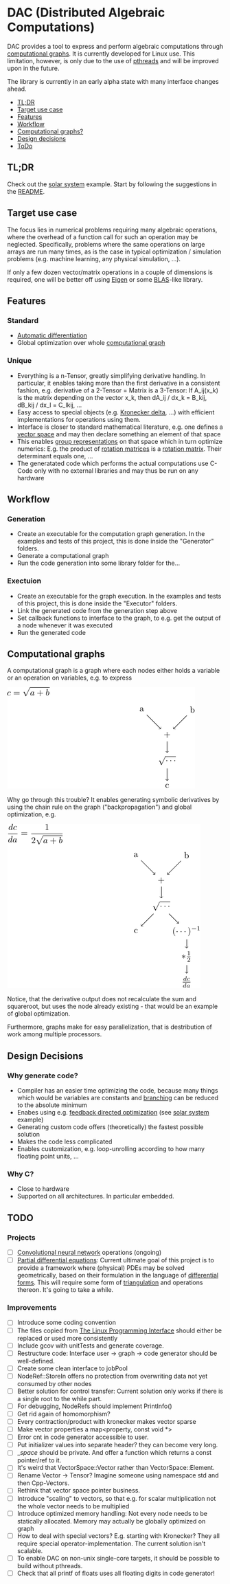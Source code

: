 # DAC (Distributed Algebraic Computations)
DAC provides a tool to express and perform algebraic computations through [computational graphs](#computationalgraphs).
It is currently developed for Linux use. This limitation, however, is only due to the use of [pthreads](https://en.wikipedia.org/wiki/POSIX_Threads) and will be improved upon in the future.

The library is currently in an early alpha state with many interface changes ahead.

* [TL;DR](#tldr)
* [Target use case](#usecase)
* [Features](#features)
* [Workflow](#workflow)
* [Computational graphs?](#computationalgraphs)
* [Design decisions](#design)
* [ToDo](#todo)

<a name="tldr"></a>
## TL;DR

Check out the [solar system](Examples/SolarSystem) example. Start by following the suggestions in the [README](Examples/SolarSystem/README.md).

<a name="usecase"></a>
## Target use case
The focus lies in numerical problems requiring many algebraic operations, where the overhead of a function call for such an operation may be neglected. Specifically, problems where the same operations on large arrays are run many times, as is the case in typical optimization / simulation problems (e.g. machine learning, any physical simulation, ...).

If only a few dozen vector/matrix operations in a couple of dimensions is required, one will be better off using [Eigen](http://eigen.tuxfamily.org/index.php?title=Main_Page) or some [BLAS](http://www.netlib.org/blas/)-like library.

<a name="features"></a>
## Features
### Standard
- [Automatic differentiation](https://en.wikipedia.org/wiki/Automatic_differentiation)
- Global optimization over whole [computational graph](#computationalgraphs)

### Unique
- Everything is a n-Tensor, greatly simplifying derivative handling. In particular, it enables taking more than the first derivative in a consistent fashion, e.g. derivative of a 2-Tensor = Matrix is a 3-Tensor: If A_ij(x_k) is the matrix depending on the vector x_k, then dA_ij / dx_k = B_kij, dB_kij / dx_l = C_lkij, ...
- Easy access to special objects (e.g. [Kronecker delta](https://en.wikipedia.org/wiki/Kronecker_delta), ...) with efficient implementations for operations using them.
- Interface is closer to standard mathematical literature, e.g. one defines a [vector space](https://en.wikipedia.org/wiki/Vector_space) and may then declare something an element of that space
- This enables [group representations](https://en.wikipedia.org/wiki/Group_representation) on that space which in turn optimize numerics: E.g. the product of [rotation matrices](https://en.wikipedia.org/wiki/Rotation_matrix) is a [rotation matrix](https://en.wikipedia.org/wiki/Rotation_matrix). Their determinant equals one, ...
- The generatated code which performs the actual computations use C-Code only with no external libraries and may thus be run on any hardware

<a name="workflow"></a>
## Workflow
### Generation
* Create an executable for the computation graph generation. In the examples and tests of this project, this is done inside the "Generator" folders.
* Generate a computational graph
* Run the code generation into some library folder for the...

### Exectuion
* Create an executable for the graph execution. In the examples and tests of this project, this is done inside the "Executor" folders.
* Link the generated code from the generation step above
* Set callback functions to interface to the graph, to e.g. get the output of a node whenever it was executed
* Run the generated code

<a name="computationalgraphs"></a>
## Computational graphs
A computational graph is a graph where each nodes either holds a variable or an operation on variables, e.g. to express 

![alt text](Documentation/TexPictures/SquareRootAplusB.png "SquareRoot(a+b)")
		         
Why go through this trouble? It enables generating symbolic derivatives by using the chain rule on the graph ("backpropagation") and global optimization, e.g. 

![alt text](Documentation/TexPictures/SquareRootAplusBDerivative.png "dSquareRoot(a+b)da")             

Notice, that the derivative output does not recalculate the sum and squareroot, but uses the node already existing - that would be an example of global optimization.

Furthermore, graphs make for easy parallelization, that is destribution of work among multiple processors. 

<a name="design"></a>
## Design Decisions
### Why generate code?
- Compiler has an easier time optimizing the code, because many things which would be variables are constants and [branching](https://en.wikipedia.org/wiki/Branch_(computer_science)) can be reduced to the absolute minimum
- Enabes using e.g. [feedback directed optimization](https://en.wikipedia.org/wiki/Profile-guided_optimization) (see [solar system](Examples/SolarSystem) example)
- Generating custom code offers (theoretically) the fastest possible solution
- Makes the code less complicated
- Enables customization, e.g. loop-unrolling according to how many floating point units, ...

### Why C?
- Close to hardware
- Supported on all architectures. In particular embedded.

<a name="todo"></a>
## TODO

### Projects
- [ ]	[Convolutional neural network](https://en.wikipedia.org/wiki/Convolutional_neural_network) operations (ongoing)
- [ ]	[Partial differential equations](https://en.wikipedia.org/wiki/Partial_differential_equation): Current ultimate goal of this project is to provide a framework where (physical) PDEs may be solved geometrically, based on their formulation in the language of [differential forms](https://en.wikipedia.org/wiki/Differential_form). This will require some form of [triangulation](https://en.wikipedia.org/wiki/Triangulation_(geometry)) and operations thereon. It's going to take a while.

### Improvements
- [ ]	Introduce some coding convention
- [ ]	The files copied from [The Linux Programming Interface](http://man7.org/tlpi/) should either be replaced or used more consistently
- [ ]	Include gcov with unitTests and generate coverage.
- [ ]	Restructure code: Interface user -> graph -> code generator should be well-defined.
- [ ]   Create some clean interface to jobPool
- [ ]	NodeRef::StoreIn offers no protection from overwriting data not yet consumed by other nodes
- [ ]	Better solution for control transfer: Current solution only works if there is a single root to the while part.
- [ ]	For debugging, NodeRefs should implement PrintInfo()
- [ ]	Get rid again of homomorphism?
- [ ]	Every contraction/product with kronecker makes vector sparse
- [ ]	Make vector properties a map<property, const void *>
- [ ]	Error cnt in code generator accessible to user.
- [ ]   Put initializer values into separate header? they can become very long.
- [ ]   __space_ should be private. And offer a function which returns a const pointer/ref to it.
- [ ]	It's weird that VectorSpace::Vector rather than VectorSpace::Element.
- [ ]	Rename Vector -> Tensor? Imagine someone using namespace std and then Cpp-Vectors.
- [ ]	Rethink that vector space pointer business.
- [ ]	Introduce "scaling" to vectors, so that e.g. for scalar multiplication not the whole vector needs to be multiplied
- [ ]   Introduce optimized memory handling: Not every node needs to be statically allocated. Memory may actually be globally optimized on graph
- [ ]   How to deal with special vectors? E.g. starting with Kronecker? They all require special operator-implementation. The current solution isn't scalable.
- [ ]   To enable DAC on non-unix single-core targets, it should be possible to build without pthreads.
- [ ]	Check that all printf of floats uses all floating digits in code generator!